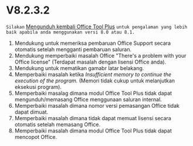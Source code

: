 # V8.2.3.2

`Silakan` [Mengunduh kembali Office Tool Plus](http://otp.landian.vip/) `untuk pengalaman yang lebih baik apabila anda menggunakan versi 8.0 atau 8.1.`

1. Mendukung untuk memeriksa pembaruan Office Support secara otomatis setelah mengganti pembaruan saluran.
2. Mendukung memperbaiki masalah Office "There's a problem with your Office license" (Terdapat masalah dengan lisensi Office anda).
3. Mendukung untuk mematikan gamabr latar belakang.
4. Memperbaiki masalah ketika *Insufficient memory to continue the execution of the program.* (Memori tidak cukup untuk melanjutkan eksekusi program).
5. Memperbaiki masalag dimana modul Office Tool Plus tidak dapat mengunduh/memasang Office menggunaan saluran internal.
6. Memperbaiki masalah dimana nomor versi pemasangan Office tidak dapat dimuat.
7. Memperbaiki masalah dimana tidak dapat memuat lisensi secara otomatis setelah memasang Office.
8. Memperbaiki masalah dimana modul Office Tool Plus tidak dapat mencopot Office.
